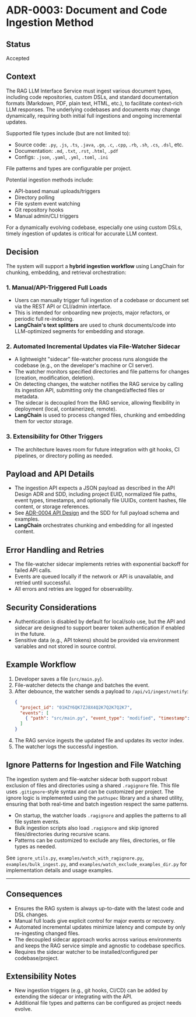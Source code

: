 # ADR-0003: Document and Code Ingestion Method

## Status
Accepted

## Context
The RAG LLM Interface Service must ingest various document types, including code repositories, custom DSLs, and standard documentation formats (Markdown, PDF, plain text, HTML, etc.), to facilitate context-rich LLM responses. The underlying codebases and documents may change dynamically, requiring both initial full ingestions and ongoing incremental updates.

Supported file types include (but are not limited to):
- Source code: `.py`, `.js`, `.ts`, `.java`, `.go`, `.c`, `.cpp`, `.rb`, `.sh`, `.cs`, `.dsl`, etc.
- Documentation: `.md`, `.txt`, `.rst`, `.html`, `.pdf`
- Configs: `.json`, `.yaml`, `.yml`, `.toml`, `.ini`

File patterns and types are configurable per project.

Potential ingestion methods include:
- API-based manual uploads/triggers
- Directory polling
- File system event watching
- Git repository hooks
- Manual admin/CLI triggers

For a dynamically evolving codebase, especially one using custom DSLs, timely ingestion of updates is critical for accurate LLM context.

## Decision

The system will support a **hybrid ingestion workflow** using LangChain for chunking, embedding, and retrieval orchestration:

### 1. Manual/API-Triggered Full Loads
- Users can manually trigger full ingestion of a codebase or document set via the REST API or CLI/admin interface.
- This is intended for onboarding new projects, major refactors, or periodic full re-indexing.
- **LangChain's text splitters** are used to chunk documents/code into LLM-optimized segments for embedding and storage.

### 2. Automated Incremental Updates via File-Watcher Sidecar
- A lightweight "sidecar" file-watcher process runs alongside the codebase (e.g., on the developer's machine or CI server).
- The watcher monitors specified directories and file patterns for changes (creation, modification, deletion).
- On detecting changes, the watcher notifies the RAG service by calling its ingestion API, submitting only the changed/affected files or metadata.
- The sidecar is decoupled from the RAG service, allowing flexibility in deployment (local, containerized, remote).
- **LangChain** is used to process changed files, chunking and embedding them for vector storage.

### 3. Extensibility for Other Triggers
- The architecture leaves room for future integration with git hooks, CI pipelines, or directory polling as needed.

## Payload and API Details
- The ingestion API expects a JSON payload as described in the API Design ADR and SDD, including project EUID, normalized file paths, event types, timestamps, and optionally file UUIDs, content hashes, file content, or storage references.
- See [ADR-0004 API Design](./0004-api-design.md) and the SDD for full payload schema and examples.
- **LangChain** orchestrates chunking and embedding for all ingested content.

## Error Handling and Retries
- The file-watcher sidecar implements retries with exponential backoff for failed API calls.
- Events are queued locally if the network or API is unavailable, and retried until successful.
- All errors and retries are logged for observability.

## Security Considerations
- Authentication is disabled by default for local/solo use, but the API and sidecar are designed to support bearer token authentication if enabled in the future.
- Sensitive data (e.g., API tokens) should be provided via environment variables and not stored in source control.

## Example Workflow
1. Developer saves a file (`src/main.py`).
2. File-watcher detects the change and batches the event.
3. After debounce, the watcher sends a payload to `/api/v1/ingest/notify`:
   ```json
   {
     "project_id": "01HZY6QK7ZJ8X4Q2K7Q2K7Q2K7",
     "events": [
       { "path": "src/main.py", "event_type": "modified", "timestamp": "2025-06-24T12:35:01Z" }
     ]
   }
   ```
4. The RAG service ingests the updated file and updates its vector index.
5. The watcher logs the successful ingestion.

## Ignore Patterns for Ingestion and File Watching

The ingestion system and file-watcher sidecar both support robust exclusion of files and directories using a shared `.ragignore` file. This file uses `.gitignore`-style syntax and can be customized per project. The ignore logic is implemented using the `pathspec` library and a shared utility, ensuring that both real-time and batch ingestion respect the same patterns.

- On startup, the watcher loads `.ragignore` and applies the patterns to all file system events.
- Bulk ingestion scripts also load `.ragignore` and skip ignored files/directories during recursive scans.
- Patterns can be customized to exclude any files, directories, or file types as needed.

See `ignore_utils.py`, `examples/watch_with_ragignore.py`, `examples/bulk_ingest.py`, and `examples/watch_exclude_examples_dir.py` for implementation details and usage examples.

---

## Consequences
- Ensures the RAG system is always up-to-date with the latest code and DSL changes.
- Manual full loads give explicit control for major events or recovery.
- Automated incremental updates minimize latency and compute by only re-ingesting changed files.
- The decoupled sidecar approach works across various environments and keeps the RAG service simple and agnostic to codebase specifics.
- Requires the sidecar watcher to be installed/configured per codebase/project.

## Extensibility Notes
- New ingestion triggers (e.g., git hooks, CI/CD) can be added by extending the sidecar or integrating with the API.
- Additional file types and patterns can be configured as project needs evolve.